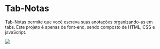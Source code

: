 # Tab-Notas

Tab-Notas permite que você escreva suas anotações organizando-as em tabs. Este projeto é apenas de font-end, sendo composto de HTML, CSS e javaScript.  

<img src="images/run.gif">
